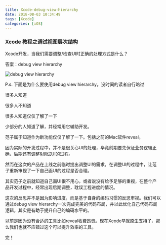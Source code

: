 ```yaml
---
title: Xcode-debug-view-hierarchy
date: 2018-08-03 10:34:49
tags: [Xcode]
categories: [iOS]
---
```

### Xcode 教程之调试视图层次结构

Xcode开发，当我们需要调整/检查UI时正确的处理方式是什么？

答案：debug view hierarchy

![debug view hierarchy][1]

P.s. 下面是为什么要使用debug view hierarchy，没时间的读者自行略过

很多人知道

很多人不知道

很多人知道仅仅了解了一下

少部分的人知道了解，并经常用它辅助开发。

范子属于知道作为新功能仅仅了解了一下。包括之前的Mac软件reveal。

因为实际的开发过程中，并不是很关心UI的处理，毕竟前期要先保证业务逻辑正确，后期还有调整&测试UI的过程。

然而在这次的产品在上线之前临时提出调整UI的需求，在调整UI的过程中，让范子重新审视了一下自己画UI的过程是否合理。

其实范子之前就知道自己画UI很不用心，或者说没有给予足够的重视，在整个产品开发过程中，经常出现后期调整，耽误工程进度的情况。

这次的反思并不是因为影响进度，而是基于自身的编码习惯的反思审视。我们可以通过debug view hierarchy一次完成完美的代码布局，并以此优化自己代码布局逻辑，其实是有助于提升自己的编码水平的。

以前是因为没有合适的工具比如reveal收费昂贵。现在Xcode早就原生支持了，那么我们也就不应错过这个可以提升效率的工具。

完！

[1]: http://ocnjk5c7r.bkt.clouddn.com/image/iOS/debug-view-hierarchy.png